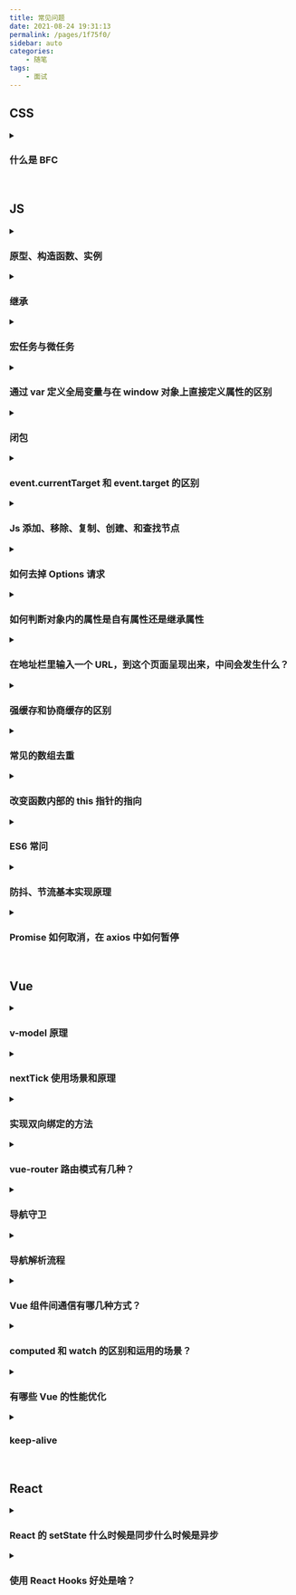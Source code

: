 ```yaml
---
title: 常见问题
date: 2021-08-24 19:31:13
permalink: /pages/1f75f0/
sidebar: auto
categories:
    - 随笔
tags:
    - 面试
---
```


## CSS

<details>
<summary>

### 什么是 BFC

</summary>

BFC 全称为 块格式化上下文 (Block Formatting Context)

一个块格式化上下文由以下之一创建：

-   根元素或其它包含它的元素
-   浮动元素 (元素的 float 不是 none)
-   绝对定位元素 (元素具有 position 为 absolute 或 fixed)
-   内联块 (元素具有 display: inline-block)
-   表格单元格 (元素具有 display: table-cell，HTML 表格单元格默认属性)
-   表格标题 (元素具有 display: table-caption, HTML 表格标题默认属性)
-   具有 overflow 且值不是 visible 的块元素
-   display: flow-root
-   column-span: all 应当总是会创建一个新的格式化上下文，即便具有 column-span: all 的元素并不被包裹在一个多列容器中
-   一个块格式化上下文包括创建它的元素内部所有内容，除了被包含于创建新的块级格式化上下文的后代元素内的元素

**BFC 是一个特性，不是什么特别的定义，两个主要作用**

-   使 BFC 内部脱离文档流的元素不会到处乱跑；
-   和浮动元素产生边界。

</details>

<br/>

## JS

<details>
<summary>

### 原型、构造函数、实例

</summary>

![原型、构造函数、实例三者关系图](/img/1631425894885.png)

-   构造函数通过 `prototype` 指向原型对象
-   原型对象通过 `constructor` 指回构造函数
-   构造函数通过 `new` 创建实例对象
-   实例对象通过 `__proto__` 指向原型对象，实例对象能够访问原型对象上的所有属性和方法
-   实例对象通过原型对象又指回构造函数 `__proto__.constructor`
-   new 将构造函数内部的 `this` 指向创建出来的实例对象

ldh.proto === Star.prototype // true
Star.prototype.constructor === Star // true
Object.prototype === ldh.proto.proto // true
在 es6 中可以用 Object.getPrototypeOf(ldh) 来代替 ldh.proto

</details>

<details>
<summary>

### 继承

</summary>

1. 原型链继承

```js
function A() {
    this.a = 1;
}

A.prototype.say = function () {
    console.log(2)
}

function B() {}

B.prototype = new A();

// 在 prototype 上创建实例对象，此时 B 就可以拿到实例属性 a 和 say 方法
// 因为实例对象可以拿到原型对象上面的属性和方法

// 缺点：引用值共享问题，假设 a 是个数组
function A{
    this.a = [1,2,3,4];
}
var test1 = new B();
var test2 = new B();
test1.a.push(5);
console.log(test1.a);   // [1, 2, 3, 4, 5]
console.log(test2.a);   // [1, 2, 3, 4, 5]
```

<br/>

2. 构造函数继承

```js
function A{
    this.a = [1,2,3,4];
}

A.prototype.say = function () {
    console.log(2)
}

function B() {
    A.call(this);  // 将 A 的 this 强绑定到 B 上
}

// 缺点：没办法拿到原型上的方法
```

<br/>

3. 组合继承

```js
// 接上述代码
// 。。。。。。

function B() {
    A.call(this);
}

B.prototype = new A();

// 缺点：A 执行了两次，this.a 被 A.call(this); 覆盖了一次
```

<br/>

4. 寄生组合继承

```js
// 接上述代码
// 不通过 new 实例继承原型，而是 Object.create，该方法返回指定对象的原型

if (!Object.create) {
    Object.create = function (proto) {
        function F() {}
        F.prototype = proto;
        return new F();
    };
}
B.prototype = Object.create(A.prototype);
```

</details>

<details>
<summary>

### 宏任务与微任务

</summary>

Js 是单线程，同一时间只能做一件事，防止主线程的不阻塞，Event Loop 的方案应用而生，Event Loop 是通过任务队列的机制来进行协调的，有以下几点：

-   JS 分为同步任务和异步任务
-   同步任务都在主线程上执行，形成一个执行栈
-   主线程之外，事件触发线程管理着一个任务队列，只要异步任务有了运行结果，就在任务队列之中放置一个事件。
-   一旦执行栈中的所有同步任务执行完毕（此时 JS 引擎空闲），系统就会读取任务队列，将可运行的异步任务添加到可执行栈中，开始执行。

**宏任务 macro task**
可以理解是每次执行栈执行的代码就是一个宏任务（包括每次从事件队列中获取一个事件回调并放到执行栈中执行）。浏览器为了能够使得 JS 内部(macro)task 与 DOM 任务能够有序的执行，会在一个(macro)task 执行结束后，在下一个(macro)task 执行开始前，对页面进行重新渲染

宏任务包括:

```
script(整体代码)
setTimeout
setInterval
postMessage
DOM 事件
Ajax
```

**微任务 micro task**

可以理解是在当前 task 执行结束后立即执行的任务。也就是说，在当前 task 任务后，下一个 task 之前，在渲染之前。

所以它的响应速度相比 setTimeout 会更快，因为无需等渲染。也就是说，在某一个宏任务执行完后，就会将在它执行期间产生的所有微任务都执行完毕（在渲染前）。

微任务包括:

```
Promise.then
async/await
Object.observe
MutaionObserver
```

</details>

<details>
<summary>

### 通过 var 定义全局变量与在 window 对象上直接定义属性的区别

</summary>

关于 window

-   所有 JavaScript 全局对象、函数以及变量均自动成为 window 对象的成员。
-   全局变量是 window 对象的属性。
-   全局函数是 window 对象的方法。
-   所有在全局作用域中声明的变量、函数都会变成 window 对象的属性和方法

区别如下：

1. 全局变量不能通过 delete 删除，而 window 属性上定义的变量可以通过 delete 删除
2. 尝试访问未声明的变量不会报错，只会显示 undefined，而 window 会报错
3. 在函数中使用 var 定义的变量是局部变量，有时想要在外部也访问到函数里面的变量，就需要定义 window 对象属性

</details>

<details>
<summary>

### 闭包

</summary>

闭包就是能够读取其他函数内部变量的函数。

因为只有函数内部的子函数才能读取局部变量，因此可以把闭包简单理解成"定义在一个函数内部的函数"。
所以，在本质上，闭包就是将函数内部和函数外部连接起来的一座桥梁。

最大用处有两个：

1. 可以读取函数内部的变量
2. 让这些变量的值始终保持在内存中。

</details>

<details>
<summary>

### event.currentTarget 和 event.target 的区别

</summary>

两个属性都是监听事件触发的目标

event.currentTarget 会返回当前触发事件的元素

event.target 会返回触发事件的源头元素。

</details>

<details>
<summary>

### Js 添加、移除、复制、创建、和查找节点

</summary>

-   createElement() // 创建一个具体的元素
-   createTextNode() // 创建一个文本节点
-   removeChild() // 移除
-   replaceChild() // 替换
-   insertBefore() // 插入
-   getElementsByTagName() // 通过标签名获取元素
-   getElementsByName() // 通过元素的 name 属性获取元素
-   getElementById() // 通过元素 id 获取元素

</details>

<details>
<summary>

### 如何去掉 Options 请求

</summary>

跨域资源共享中，对于非简单请求（那种对服务器有特殊要求的请求，比如请求方法是 PUT 或 DELETE，或者 Content-Type 字段的类型是 application/json），会在发送真正的请求之前，发送一次 Options 预检请求。因此只要将非简单请求改为简单请求即可。

只要同时满足以下两大条件，就属于简单请求。

1. 请求方法是以下三种方法之一：

-   HEAD
-   GET
-   POST

2. HTTP 的头信息不超出以下几种字段：

-   Accept
-   Accept-Language
-   Content-Language
-   Last-Event-ID
-   Content-Type：只限于三个值 application/x-www-form-urlencoded、multipart/form-data、text/plain

通常在使用 axios 时，axios 会将 JavaScript 对象序列化为 JSON 来发送，也就是说会使用 ‘application/json’作为 Content-Type，可以用 qs 库来处理 post 的 data

</details>

<details>
<summary>

### 如何判断对象内的属性是自有属性还是继承属性

</summary>

hasOwnProperty() 返回 true 的是自有属性

凡是构造函数的原型属性（原型对象包含的属性），都是继承属性，使用 hasOwnProperty() 方法检测时，都会返回 false。但是对于原型对象本身来说，这些原型属性又是原型对象的自有属性，所以返回值又是 true。

</details>

<details>
<summary>

### 在地址栏里输入一个 URL，到这个页面呈现出来，中间会发生什么？

</summary>

1. 浏览器根据请求的 URL 会先寻找缓存，查看浏览器或系统缓存中是否有记录，如果没有记录就交给 DNS 域名解析，找到真实的 IP，通过三次握手建立 TCP/IP 连接向服务器发起请求；
2. 服务器进行安全验证是否允许访问，然后交给后台处理完成后返回数据，浏览器接收文件（HTML、CSS、JavaScript 等）；
3. 浏览器对加载到的资源（HTML、CSS、JavaScript 等）进行语法解析，构建相应的内部数据结构（DOM 树、CSS 树、render 树等）；
4. 载入解析到的资源文件、渲染页面。

</details>

<details>
<summary>

### 强缓存和协商缓存的区别

</summary>

浏览器缓存：

浏览器缓存是浏览器在本地磁盘对用户最近请求过的文档进行存储，当访问者再次访问同一页面时，浏览器就可以直接从本地磁盘加载文档。

主要区别：

-   强制缓存只有首次请求才会跟服务器通信，读取缓存资源时不会发出任何请求，资源的 Status 状态码为 200。
-   协商缓存每次请求都会与服务器交互，第一次是拿数据和标识的过程，第二次开始，就是浏览器询问服务器资源是否有更新的过程。如果命中缓存，则资源的 Status 状态码为 304。

</details>

<details>
<summary>

### 常见的数组去重

</summary>

ES6 Set 去重

```js
[...new Set()];
Array.from(new Set());
```

基本上都是循环之后判断新的数组中是否存在值

还有 indexOf()、includes() 等

```js
function unique(arr) {
    if (!Array.isArray(arr)) {
        console.log('type error!');
        return;
    }
    var array = [];
    for (var i = 0; i < arr.length; i++) {
        if (!array.includes(arr[i])) {
            array.push(arr[i]);
        }
    }
    return array;
}
```

</details>

<details>
<summary>

### 改变函数内部的 this 指针的指向

</summary>

call()、apply()、bind()

区别在于参数，他们两个的第一个参数都是一样的，表示调用该函数的对象

-   apply 的第二个参数是数组，是 [arg1, arg2, arg3] 这种形式
-   bind 和 call 是 arg1, arg2, arg3 这样的形式。
-   bind 返回的是一个函数

</details>

<details>
<summary>

### ES6 常问

</summary>

**let、const**

-   有块级作用域
-   不存在变量提升，只在命令所在的代码块内有效
-   同一个作用域不可声明同一个变量

<br/>

**const**

变量指向的那个内存地址所保存的数据不得改动，但对于复合类型的数据（主要是对象和数组），变量指向的内存地址，保存的只是一个指向实际数据的指针，const 只能保证这个指针是固定的，至于它指向的数据结构是不是可变的，就完全不能控制了

因此在对象中添加属性，或者数组中 .push .length = 0 都是可执行的

<br/>

**暂时性死区**

如果区块中存在 let 和 const 命令，这个区块对这些命令声明的变量，从一开始就形成了封闭作用域。

凡是在声明之前就使用这些变量，就会报错。

<br/>

**数组、对象、字符串的解构赋值**

<br/>

**字符串的扩展**

-   为字符串添加了遍历器接口字符串可以被 for...of 循环遍历
-   模板字符串
-   新增实例方法：includes(), startsWith(), endsWith() ......

<br/>

**函数的扩展**

-   函数参数的默认值
-   函数的 length 属性，将返回没有指定默认值的参数个数
-   rest 参数（形式为...变量名），是一个数组，用于获取函数的多余参数放入数组中
-   箭头函数，有几个注意点：
    1. 箭头函数没有自己的 this 对象，内部的 this 就是定义时上层作用域中的 this
    2. 不可以当作构造函数，也就是说，不可以对箭头函数使用 new 命令，否则会抛出一个错误
    3. 不可以使用 arguments 对象，该对象在函数体内不存在，如果要用，可以用 rest 参数代替
    4. 不可以使用 yield 命令，因此箭头函数不能用作 Generator 函数

<br/>

**数组的扩展**

-   Array.from() 将类似数组的对象和可遍历的对象转为真正的数组，（包括 ES6 新增的数据结构 Set 和 Map）
-   find()、findIndex()
-   includes() 返回一个布尔值，与字符串的 includes 方法类似
-   entries()、keys()、values() 都返回一个遍历器对象，可用 for...of 遍历，分别是 键值对、键名、键值
-   flat()，flatMap() 都对原数据没有影响
    1. flat() 将嵌套的数组“拉平”，变成一维的数组，默认拉平一层，可以传入 Infinity 关键字作为参数，不管有多少层嵌套，都转成一维数组
    2. flatMap() 对原数组的每个成员执行一个函数，然后对返回值组成的数组执行 flat()方法

<br/>

**对象的扩展**

-   对象属性的简写
-   属性的遍历：for...in，Object.keys(obj) ......
-   对象的新增方法：
    1. Object.is() 比较两个值是否相等，与严格比较运算符（===）的行为基本一致，不同之处只有两个：一是+0 不等于-0，二是 NaN 等于自身。而严格比较运算符则刚好相反
    2. Object.assign() 用于对象的合并

<br/>

**symbol**

新的数据类型，本质是一种唯一标识符

-   作为属性名可保证不产生冲突
-   可以显示的转为字符串或者布尔值，但不能转为数值，也不能运算
-   作为属性名的时候不能被 Object.keys() 返回，可以用 Object.getOwnPropertySymbols()

<br/>

**Set 数据结构**

类似于数组，但是成员的值都是唯一的，没有重复的值

可以接受一个数组（或者具有 iterable 接口的其他数据结构）作为参数

操作方法：add()、delete()、has()、clear()

遍历方法：keys()、values()、entries()、forEach()

<br/>

**Map 数据结构**

类似于对象，也是键值对的集合，但是“键”的范围不限于，而字符串传统上只能用字符串当作键

操作方法：set()、get()、has()、delete()、clear()

遍历方法：keys()、values()、entries()、forEach()

<br/>

**Promise**

异步编程的一种解决方案，链式写法解决回调地狱

-   两个特点：

    1. 对象的状态不受外界影响
    2. 一旦状态改变，就不会再变

-   三种状态：

    1. pending（进行中）
    2. fulfilled（已成功）
    3. rejected（已失败）

-   then() 方法返回的是一个新的 Promise 实例，第一个回调函数完成以后，会将返回结果作为参数，传入第二个回调函数
-   finally() 方法用于指定不管 Promise 对象最后状态如何，都会执行的操作
-   Promise.all() 方法用于将多个 Promise 实例，包装成一个新的 Promise 实例，接受一个数组作为参数

    1. 所有的 Promise 都成功了，才返回成功
    2. 只要有一个失败了，就返回失败，返回的是第一个失败的实例
    3. 如果作为参数的 Promise 实例，自己定义了 catch 方法，那么一旦它失败了并不会触发 Promise.all() 的 catch 方法

-   Promise.race() 和 Promise.all() 一样接受数组并包装成一个新的 Promise 实例，不同在于只要有一个实例的状态发生了改变就返回，无论是成功还是失败

-   Promise.allSettled() 用来确定一组异步操作是否都结束了（不管成功或失败）

-   Promise.any()

    1. 只要参数实例有一个成功，就返回成功
    2. 如果所有参数实例都失败了，就返回失败

<br/>

**Generator**

形式上，Generator 函数是一个普通函数

有以下特征：

1. function 关键字与函数名之间有一个星号
2. 函数体内部使用 yield 表达式，定义不同的内部状态
3. 调用方式和普通函数一样，但返回的是一个遍历器对象，代表 Generator 函数的内部指针
4. 遇到 yield 表达式被暂停执行之后，需要用 next 方法恢复执行

<br/>

**async**

async 函数就是 Generator 函数的语法糖

写法区别上是将 Generator 函数的星号（\*）替换成 async ，将 yield 替换成 await

并做了以下改进：

1. 内置执行器
2. 更好的语义
3. 更广的适用性
4. 返回值是 Promise

<br/>

**Class**

-   类的数据类型就是函数，类本身就指向构造函数，类的所有方法都定义在类的 prototype 属性上面，类必须使用 new 调用，否则会报错。这是它跟普通构造函数的一个主要区别，后者不用 new 也可以执行。
-   constructor() 方法是类的默认方法，通过 new 命令生成对象实例时，自动调用该方法。一个类必须有 constructor() 方法，如果没有显式定义，一个空的 constructor() 方法会被默认添加。
-   取值函数（getter）和存值函数（setter）：可以使用 get 和 set 关键字，对某个属性设置存值函数和取值函数，拦截该属性的存取行为。
-   静态方法：类相当于实例的原型，所有在类中定义的方法，都会被实例继承。如果在一个方法前，加上 static 关键字，就表示该方法不会被实例继承，而是直接通过类来调用，但是可以通过 extends 来被子类继承。如果静态方法包含 this 关键字，这个 this 指的是类，而不是实例。
-   实例属性的新写法：实例属性除了定义在 constructor()方法里面的 this 上面，也可以定义在类的最顶层。

```js
class foo {
    bar = 'hello';
    baz = 'world';

    constructor() {
        // ...
    }
}
```

-   Class 可以通过 extends 关键字实现继承。

-   Object.getPrototypeOf() 方法可以用来从子类上获取父类，因此可以使用这个方法判断一个类是否继承了另一个类。

<br/>

**super 关键字**

-   作为函数调用时，代表父类的构造函数。
-   ES6 要求，子类的构造函数必须执行一次 super 函数。
-   作为对象时，在普通方法中，指向父类的原型对象；在静态方法中，指向父类。
-   需要注意的是，由于 super 指向父类的原型对象，所以定义在父类实例上的方法或属性，是无法通过 super 调用的。

</details>

<details>
<summary>

### 防抖、节流基本实现原理

</summary>

本质上是优化高频率执行代码的一种手段，都可以通过 setTimeout 实现。

如浏览器的 resize、scroll、keypress、mousemove 等事件在触发时，会不断地调用绑定在事件上的回调函数，极大地浪费资源，降低前端性能。

定义：

-   防抖（debounce）：n 秒后再执行该事件，若在 n 秒内被重复触发，则重新计时。
-   节流（throttle）：n 秒内只运行一次，若在 n 秒内重复触发，只有一次生效。

代码实现：

**防抖**

```js
function debounce(cb, delay) {
    let timer;
    return function () {
        if (timer) {
            clearTimeout(timer);
        }
        timer = setTimeout(() => {
            cb();
        }, delay);
    };
}
```

**节流**

```js
// setTimeout 实现
function throttle1(cb, delay) {
    let timer;
    return function () {
        if (!timer) {
            timer = setTimeout(() => {
                cb();
                timer = null;
            }, delay);
        }
    };
}

// 时间戳实现
function throttle2(cb, delay) {
    let startTime = Date.now();
    return function () {
        let currTime = Date.now();
        if (currTime - startTime >= delay) {
            cb();
            startTime = Date.now();
        }
    };
}
```

</details>

<details>
<summary>

### Promise 如何取消，在 axios 中如何暂停

</summary>

> 原文链接：[https://juejin.cn/post/6847902216028848141](https://juejin.cn/post/6847902216028848141)

Promise 一旦创建就无法取消，所以本质上 Promise 是无法被终止的，但是可以通过 Promise.race 中断。

```js
function abortWrapper(p1) {
    let abort;
    let p2 = new Promise((resolve, reject) => (abort = reject));
    let p = Promise.race([p1, p2]);
    p.abort = abort;
    return p;
}

const req = abortWrapper(request);
req.then((res) => console.log(res)).catch((e) => console.log(e));
setTimeout(() => req.abort('用户手动终止请求'), 2000); // 这里可以是用户主动点击
```

还有一个场景是中断调用链，就是在某个 then/catch 执行之后，不想让后续的链式调用继续执行了

```js
somePromise
    .then(() => {})
    .then(() => {
        /**
            返回一个永远 pending 的 promise 
            即可终止 Promise 链，让下面的 then、catch 和 finally 都不执行
        **/
        return new Promise((resolve, reject) => {});
    })
    .then(() => console.log('then'))
    .catch(() => console.log('catch'))
    .finally(() => console.log('finally'));
```

<br/>
<br/>

axios 使用 cancel token 取消请求

> 原文链接：[https://www.kancloud.cn/yunye/axios/234845](https://www.kancloud.cn/yunye/axios/234845)

可以使用 CancelToken.source 工厂方法创建 cancel token，像这样：

```js
var CancelToken = axios.CancelToken;
var source = CancelToken.source();

axios
    .get('/user/12345', {
        cancelToken: source.token,
    })
    .catch(function (thrown) {
        if (axios.isCancel(thrown)) {
            console.log('Request canceled', thrown.message);
        } else {
            // 处理错误
        }
    });

// 取消请求（message 参数是可选的）
source.cancel('Operation canceled by the user.');
```

还可以通过传递一个 executor 函数到 CancelToken 的构造函数来创建 cancel token：

```js
var CancelToken = axios.CancelToken;
var cancel;

axios.get('/user/12345', {
    cancelToken: new CancelToken(function executor(c) {
        // executor 函数接收一个 cancel 函数作为参数
        cancel = c;
    }),
});

// 取消请求
cancel();
```

</details>

<br/>

## Vue

<details>
<summary>

### v-model 原理

</summary>

通过 v-bind 绑定 value 属性，v-on 监听触发 input 事件并传递数据

其底层是通过遍历对象的属性并用 Object.defineProperty() 转为 getter/setter，每个组件实例都对应一个 watcher 实例，它会在组件渲染时将使用的属性记录为依赖，当依赖项变化时，会通知 wather，从而使它关联的组件重新渲染。

</details>

<details>
<summary>

### nextTick 使用场景和原理

</summary>

nextTick 中的回调是在下次 DOM 更新循环结束之后执行的延迟回调。
在修改数据之后立即使用这个方法，获取更新后的 DOM。

主要思路就是采用微任务优先的方式调用异步方法去执行 nextTick 包装的方法

</details>

<details>
<summary>

### 实现双向绑定的方法

</summary>

-   v-model
-   .sync 修饰符

```vue
<my-dialog :visible.sync="dialogVisible" />

<my-dialog :visible="dialogVisible" @update:visible="(newVisible) => (dialogVisible = newVisible)" />

// my-dialog 组件在 visible 变化时 this.$emit('update:visible', newVisible) 即可。
```

-   model 属性，定制 prop 和 event
-   vue-better-sync 插件

</details>

<details>
<summary>

### vue-router 路由模式有几种？

</summary>

1. hash
2. history
3. abstract

-   浏览器下默认为 hash 模式，hash 模式背后的原理是 onhashchange 事件，可以在 window 对象上监听这个事件
-   history 模式依赖 HTML5 History API 和服务器配置，主要利用了 history.pushState() 和 history.repalceState() 两个 API
-   abstract: 支持所有 JavaScript 运行环境，如 Node.js 服务器端。如果发现没有浏览器的 API，路由会自动强制进入这个模式。

</details>

<details>
<summary>

### 导航守卫

</summary>

全局前置守卫：router.beforeEach((to, from, next) => {})
全局后置钩子：router.afterEach((to, from) => {})
路由独享的守卫：beforeEnter: (to, from, next) => {}
组件内的守卫：

-   beforeRouteEnter(to, from, next) {}

    不能获取组件实例 this，因为当守卫执行前，组件实例还没被创建，但是可以通过传一个回调给 next 来访问组件实例

-   beforeRouteUpdate(to, from, next) {}
-   beforeRouteLeave(to, from, next) {}

</details>

<details>
<summary>

### 导航解析流程

</summary>

-   导航被触发。
-   在失活的组件里调用 beforeRouteLeave 守卫。
-   调用全局的 beforeEach 守卫。
-   在重用的组件里调用 beforeRouteUpdate 守卫 (2.2+)。
-   在路由配置里调用 beforeEnter。
-   解析异步路由组件。
-   在被激活的组件里调用 beforeRouteEnter。
-   调用全局的 beforeResolve 守卫 (2.5+)。
-   导航被确认。
-   调用全局的 afterEach 钩子。
-   触发 DOM 更新。
-   调用 beforeRouteEnter 守卫中传给 next 的回调函数，创建好的组件实例会作为回调函数的参数传入。

</details>

<details>
<summary>

### Vue 组件间通信有哪几种方式？

</summary>

1. props / $emit 适用 父子组件通信
2. ref 与 $parent / $children 适用 父子组件通信
3. EventBus （$emit / $on） 适用于 父子、隔代、兄弟组件通信
4. provide / inject 适用于 隔代组件通信
5. Vuex 适用于 父子、隔代、兄弟组件通信

</details>

<details>
<summary>

### computed 和 watch 的区别和运用的场景？

</summary>

`computed` 依赖其它属性值，并且 computed 的值有缓存，只有它依赖的属性值发生改变，下一次获取 computed 的值时才会重新计算 computed 的值；
场景：购物车结算

`watch` 类似于某些数据的监听回调 ，每当监听的数据变化时都会执行回调进行后续操作；
场景：搜索框展示结果

</details>

<details>
<summary>

### 有哪些 Vue 的性能优化

</summary>

-   对象层级不要过深，否则性能就会差
-   不需要响应式的数据不要放到 data 中（可以用 Object.freeze() 冻结数据）
-   v-if 和 v-show 区分使用场景
-   computed 和 watch 区分使用场景
-   v-for 遍历必须加 key，key 最好是 id 值，且避免同时使用 v-if
-   大数据列表和表格性能优化-虚拟列表/虚拟表格
-   防止内部泄漏，组件销毁后把全局变量和事件销毁
-   图片懒加载
-   路由懒加载
-   第三方插件的按需引入
-   适当采用 keep-alive 缓存组件
-   防抖、节流运用
-   服务端渲染 SSR 或者 预渲染

</details>

<details>
<summary>

### keep-alive

</summary>

keep-alive 是 vue 中的内置组件，能在组件切换过程中将状态保留在内存中，缓存不活动的组件实例，防止重复渲染 DOM

主要有两个生命周期：activated、deactivated

beforeRouteEnter 也可以获取数据

</details>

<br/>

## React

<details>
<summary>

### React 的 setState 什么时候是同步什么时候是异步

</summary>

setState 并没有异步的说法，之所以会有异步的表现形式，归根结底还是因为 React 框架本身的性能机制所导致的。

**React 会将多个 setState 的调用合并为一个来执行，当执行 setState 的时候，state 中的数据并不会马上更新**

如果需要同步的获取到更新之后的数据，可以通过：

1. 回调函数

```js
state = {
    number: 1,
};
this.setState({ number: 3 }, () => {
    console.log(this.state.number);
});
```

<br/>

2. setTimeout

```js
state = {
    number: 1,
};
setTimeout(() => {
    this.setState({ number: 3 });
    console.log(this.state.number);
}, 0);
```

<br/>

3. 原生事件中修改状态

```js
state = {
    number: 1
};
componentDidMount() {
    document.body.addEventListener('click', this.changeVal, false);
}
changeVal = () => {
    this.setState({ number: 3})
    console.log(this.state.number)
}
```

<br/>

总结一句话就是，setState 本身并不是异步，只是因为 React 的性能优化机制体现为异步。

在 React 的生命周期函数或者作用域下为异步，在原生的环境下为同步。

</details>

<details>
<summary>

### 使用 React Hooks 好处是啥？

</summary>

-   使你在无需修改组件结构的情况下复用状态逻辑
-   将组件中相互关联的部分拆分成更小的函数
-   在非 class 的情况下可以使用更多的 React 特性

</details>
